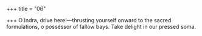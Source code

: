 +++
title = "06"

+++
O Indra, drive here!—thrusting yourself onward to the sacred
formulations, o possessor of fallow bays.
Take delight in our pressed soma.